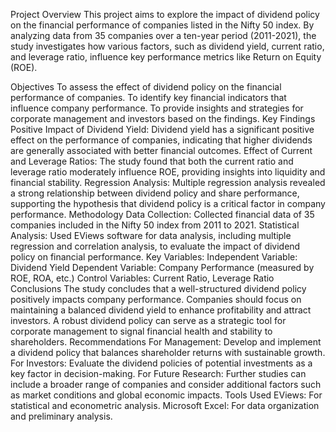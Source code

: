 Project Overview
This project aims to explore the impact of dividend policy on the financial performance of companies listed in the Nifty 50 index. By analyzing data from 35 companies over a ten-year period (2011-2021), the study investigates how various factors, such as dividend yield, current ratio, and leverage ratio, influence key performance metrics like Return on Equity (ROE).

Objectives
To assess the effect of dividend policy on the financial performance of companies.
To identify key financial indicators that influence company performance.
To provide insights and strategies for corporate management and investors based on the findings.
Key Findings
Positive Impact of Dividend Yield: Dividend yield has a significant positive effect on the performance of companies, indicating that higher dividends are generally associated with better financial outcomes.
Effect of Current and Leverage Ratios: The study found that both the current ratio and leverage ratio moderately influence ROE, providing insights into liquidity and financial stability.
Regression Analysis: Multiple regression analysis revealed a strong relationship between dividend policy and share performance, supporting the hypothesis that dividend policy is a critical factor in company performance.
Methodology
Data Collection: Collected financial data of 35 companies included in the Nifty 50 index from 2011 to 2021.
Statistical Analysis: Used EViews software for data analysis, including multiple regression and correlation analysis, to evaluate the impact of dividend policy on financial performance.
Key Variables:
Independent Variable: Dividend Yield
Dependent Variable: Company Performance (measured by ROE, ROA, etc.)
Control Variables: Current Ratio, Leverage Ratio
Conclusions
The study concludes that a well-structured dividend policy positively impacts company performance.
Companies should focus on maintaining a balanced dividend yield to enhance profitability and attract investors.
A robust dividend policy can serve as a strategic tool for corporate management to signal financial health and stability to shareholders.
Recommendations
For Management: Develop and implement a dividend policy that balances shareholder returns with sustainable growth.
For Investors: Evaluate the dividend policies of potential investments as a key factor in decision-making.
For Future Research: Further studies can include a broader range of companies and consider additional factors such as market conditions and global economic impacts.
Tools Used
EViews: For statistical and econometric analysis.
Microsoft Excel: For data organization and preliminary analysis.
